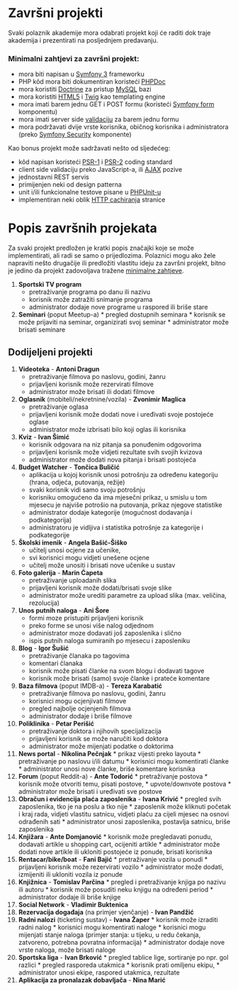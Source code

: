 Završni projekti
========================

Svaki polaznik akademije mora odabrati projekt koji će raditi dok traje akademija i prezentirati na posljednjem predavanju.

### Minimalni zahtjevi za završni projekt:
- mora biti napisan u [Symfony 3](http://symfony.com) frameworku
- PHP kôd mora biti dokumentiran koristeći [PHPDoc](https://phpdoc.org/docs/latest/getting-started/your-first-set-of-documentation.html)
- mora koristiti [Doctrine](http://www.doctrine-project.org/) za pristup [MySQL](http://dev.mysql.com/doc/refman/5.7/en/) bazi
- mora koristiti  [HTML5](https://en.wikipedia.org/wiki/HTML5) i [Twig](http://twig.sensiolabs.org/) kao templating engine
- mora imati barem jednu GET i POST formu (koristeći [Symfony form](http://twig.sensiolabs.org) komponentu)
- mora imati server side [validaciju](https://symfony.com/doc/current/validation.html) za barem jednu formu
- mora podržavati dvije vrste korisnika, običnog korisnika i administratora (preko [Symfony Security](http://symfony.com/doc/current/security.html) komponente)

Kao bonus projekt može sadržavati nešto od sljedećeg:
- kôd napisan koristeći [PSR-1](http://www.php-fig.org/psr/psr-1/) i [PSR-2](http://www.php-fig.org/psr/psr-2/) coding standard
- client side validaciju preko JavaScript-a, ili [AJAX](https://en.wikipedia.org/wiki/Ajax_(programming)) pozive
- jednostavni REST servis
- primijenjen neki od design patterna
- unit i/ili funkcionalne testove pisane u [PHPUnit-u](https://phpunit.de/)
- implementiran neki oblik [HTTP cachiranja](http://symfony.com/doc/current/http_cache.html) stranice

Popis završnih projekata
========================

Za svaki projekt predložen je kratki popis značajki koje se može implementirati, ali radi se samo o prijedlozima. Polaznici mogu ako žele napraviti nešto drugačije ili predložiti vlastitu ideju za završni projekt, bitno je jedino da projekt zadovoljava tražene [minimalne zahtjeve](PROJECTS.md#minimalni-zahtjevi-za-završni-projekt).

1. **Sportski TV program**
	* pretraživanje programa po danu ili nazivu
	* korisnik može zatražiti snimanje programa
	* administrator dodaje nove programe u raspored ili briše stare
120. **Seminari** (poput Meetup-a)
	* pregled dostupnih seminara
	* korisnik se može prijaviti na seminar, organizirati svoj seminar
	* administrator može brisati seminare

## Dodijeljeni projekti

1. **Videoteka** - **Antoni Dragun**
	* pretraživanje filmova po naslovu, godini, žanru
	* prijavljeni korisnik može rezervirati filmove
	* administrator može brisati ili dodati filmove
10. **Oglasnik** (mobiteli/nekretnine/vozila) - **Zvonimir Maglica**
	* pretraživanje oglasa
	* prijavljeni korisnik može dodati nove i uređivati svoje postojeće oglase
	* administrator može izbrisati bilo koji oglas ili korisnika
20. **Kviz** - **Ivan Šimić**
	* korisnik odgovara na niz pitanja sa ponuđenim odgovorima
	* prijavljeni korisnik može vidjeti rezultate svih svojih kvizova
	* administrator može dodati nova pitanja i brisati postojeća
30. **Budget Watcher** - **Tončica Buličić**
	* aplikacija u kojoj korisnik unosi potrošnju za određenu kategoriju (hrana, odjeća, putovanja, režije)
	* svaki korisnik vidi samo svoju potrošnju
	* korisniku omogućeno da ima mjesečni prikaz, u smislu u tom mjesecu je najviše potrošio na putovanja, prikaz njegove statistike
	* administrator dodaje kategorije (mogućnost dodavanja i podkategorija)
	* administratoru je vidljiva i statistika potrošnje za kategorije i podkategorije
40. **Školski imenik** - **Angela Bašić-Šiško**
	* učitelj unosi ocjene za učenike,
	* svi korisnici mogu vidjeti unešene ocjene
	* učitelj može unositi i brisati nove učenike u sustav
50. **Foto galerija** - **Marin Ćapeta**
	* pretraživanje uploadanih slika
	* prijavljeni korisnik može dodati/brisati svoje slike
	* administrator može urediti parametre za upload slika (max. veličina, rezolucija)
60. **Unos putnih naloga** - **Ani Šore**
	* formi moze pristupiti prijavljeni korisnik
	* preko forme se unosi više nalog odjednom
	* administrator moze dodavati još zaposlenika i slično
	* ispis putnih naloga sumiranih po mjesecu i zaposleniku
70. **Blog** - **Igor Šušić**
	* pretraživanje članaka po tagovima
	* komentari članaka
	* korisnik može pisati članke na svom blogu i dodavati tagove
	* korisnik može brisati (samo) svoje članke i prateće komentare
80. **Baza filmova** (poput IMDB-a) - **Tereza Karabatić**
	* pretraživanje filmova po naslovu, godini, žanru
	* korisnici mogu ocjenjivati filmove
	* pregled najbolje ocjenjenih filmova
	* administrator dodaje i briše filmove
90. **Poliklinika** - **Petar Perišić**
	* pretraživanje doktora i njihovih specijalizacija
	* prijavljeni korisnik se može naručiti kod doktora
	* administrator može mijenjati podatke o doktorima
100. **News portal** - **Nikolina Pečnjak**
	* prikaz vijesti preko layouta
	* pretraživanje po naslovu i/ili datumu
	* korisnici mogu komentirati članke
	* administrator unosi nove članke, briše komentare korisnika
110. **Forum** (poput Reddit-a) - **Ante Todorić**
	* pretraživanje postova
	* korisnik može otvoriti temu, pisati postove,
	* upvote/downvote postova
	* administrator može brisati i uređivati sve postove
120. **Obračun i evidencija plaća zaposlenika** - **Ivana Krivić**
	* pregled svih zaposlenika, tko je na poslu a tko nije
	* zaposlenik može kliknuti početak i kraj rada, vidjeti vlastitu satnicu, vidjeti plaću za cijeli mjesec na osnovi odrađenih sati
	* administrator unosi zaposlenika, postavlja satnicu, briše zaposlenika
150. **Knjižara** - **Ante Domjanović**
	* korisnik može pregledavati ponudu, dodavati artikle u shopping cart, ocijeniti artikle
	* administrator može dodati nove artikle ili ukloniti postojeće iz ponude, brisati korisnika
160. **Rentacar/bike/boat** - **Fani Bajić**
	* pretraživanje vozila u ponudi
	* prijavljeni korisnik može rezervirati vozilo
	* administrator može dodati, izmijeniti ili ukloniti vozila iz ponude
170. **Knjižnica** - **Tomislav Parčina**
	* pregled i pretraživanje knjiga po nazivu ili autoru
	* korisnik može posuditi neku knjigu na određeni period
	* administrator dodaje ili briše knjige
180. **Social Network** - **Vladimir Buktenica**
190. **Rezervacija događaja** (na primjer vjenčanje) - **Ivan Pandžić**
200. **Radni nalozi** (ticketing sustav) - **Ivana Žaper**
	* korisnik može izraditi radni nalog
	* korisnici mogu komentirati naloge
	* korisnici mogu mijenjati stanje naloga (primjer stanja: u tijeku, u redu čekanja, zatvoreno, potrebna povratna informacija)
	* administrator dodaje nove vrste naloga, može brisati naloge
210. **Sportska liga** - **Ivan Brković**
	* pregled tablice lige, sortiranje po npr. gol razlici
	* pregled rasporeda utakmica
	* korisnik prati omiljenu ekipu,
	* administrator unosi ekipe, raspored utakmica, rezultate
220. **Aplikacija za pronalazak dobavljača** - **Nina Marić**
